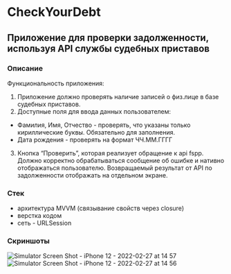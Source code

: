 # CheckYourDebt
## Приложение для проверки задолженности, используя API службы судебных приставов

### Описание

Функциональность приложения:
1. Приложение должно проверять наличие записей о физ.лице в базе судебных приставов.
2. Доступные поля для ввода данных пользователем:
* Фамилия, Имя, Отчество - проверять, что указаны только кириллические буквы. Обязательно для заполнения.
* Дата рождения - проверять на формат ЧЧ.ММ.ГГГГ
3. Кнопка “Проверить”, которая реализует обращение к api fspp. Должно корректно обрабатываться сообщение об ошибке и нативно отображаться пользователю. Возвращаемый результат от API по задолженности отображать на отдельном экране.

### Стек
* архитектура MVVM (связывание свойств через closure)
*  верстка кодом
*  сеть - URLSession


### Скриншоты
![Simulator Screen Shot - iPhone 12 - 2022-02-27 at 14 57](https://user-images.githubusercontent.com/25160645/155881832-f137fa9f-c7dc-4a66-ae40-d6545b5fe07b.png)
![Simulator Screen Shot - iPhone 12 - 2022-02-27 at 14 56](https://user-images.githubusercontent.com/25160645/155881839-d94ebaa6-69c7-44d3-a6d5-7e776c05d483.png)
